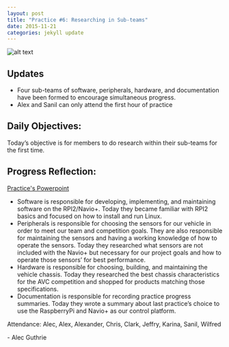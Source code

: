 ```yaml
---
layout: post
title: "Practice #6: Researching in Sub-teams"
date: 2015-11-21
categories: jekyll update
---
```


![alt
text](http://i.imgur.com/8YmJkTA.jpg
"Logo Title Text 1")


## Updates
* Four sub-teams of software, peripherals, hardware, and documentation have been
  formed to encourage simultaneous progress.
* Alex and Sanil can only attend the first hour of practice

## Daily Objectives:

Today’s objective is for members to do research within their sub-teams for the
first time.
   
## Progress Reflection:

[Practice's
Powerpoint](https://docs.google.com/presentation/d/1QEVbT-8vSCu1MQtPuJpR6w2wR8pKAVXYbOOzlO3CAfE/edit#slide=id.gd4127259f_1_6)

* Software is responsible for developing, implementing, and maintaining software
  on the RPI2/Navio+. Today they became familiar with RPI2 basics and focused on
how to install and run Linux.
* Peripherals is responsible for choosing the sensors for our vehicle in order
  to meet our team and competition goals. They are also responsible for
maintaining the sensors and having a working knowledge of how to operate the
sensors. Today they researched what sensors are not included with the Navio+ but
necessary for our project goals and how to operate those sensors’ for best
performance.
* Hardware is responsible for choosing, building, and maintaining the vehicle
  chassis. Today they researched the best chassis characteristics for the AVC
competition and shopped for products matching those specifications.
* Documentation is responsible for recording practice progress summaries. Today
  they wrote a summary about last practice’s choice to use the RaspberryPi and
Navio+ as our control platform.

Attendance: Alec, Alex, Alexander, Chris, Clark, Jeffry, Karina, Sanil, Wilfred

\- Alec Guthrie
